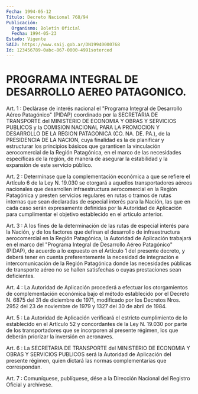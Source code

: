 ```yaml
---
Fecha: 1994-05-12
Título: Decreto Nacional 768/94
Publicación:
  Organismo: Boletín Oficial
  Fecha: 1994-05-23
Estado: Vigente
SAIJ: https://www.saij.gob.ar/DN19940000768
Id: 123456789-0abc-867-0000-4991soterced
---
```

# PROGRAMA INTEGRAL DE DESARROLLO AEREO PATAGONICO.

<a id="1"></a>
Art. 1 : Declárase de interés nacional el "Programa Integral de Desarrollo  Aéreo  Patagónico" (PIDAP) coordinado por la SECRETARIA DE  TRANSPORTE del MINISTERIO  DE  ECONOMIA  Y  OBRAS  Y  SERVICIOS PUBLICOS  y  la COMISION NACIONAL PARA LA PROMOCION Y DESARROLLO DE LA REGION PATAGONICA  (CO.  NA.  DE.  PA.), de la PRESIDENCIA DE LA NACION,  cuya  finalidad  es  la de planificar  y  estructurar  los principios básicos que garanticen  la  vinculación aerocomercial de la  Región Patagónica, en el marco de las  necesidades  específicas de la  región,  de manera de asegurar la estabilidad y la expansión de este servicio público.

<a id="2"></a>
Art. 2 : Determínase que la complementación económica a que se refiere  el  Artículo  6 de la Ley N. 19.030 se otorgará a aquellos transportadores aéreos nacionales  que  desarrollen infraestructura aerocomercial   en  la  Región  Patagónica  y  presten    servicios regulares en rutas  o  tramos de rutas internas que sean declaradas de especial interés para  la  Nación,  las  que  en cada caso serán expresamente  definidas  por  la  Autoridad  de  Aplicación    para cumplimentar  el  objetivo  establecido  en  el  artículo anterior.

<a id="3"></a>
Art.  3  :  A  los  fines  de la determinación de las rutas de especial interés para la Nación,  y  de los factores que definan el desarrollo  de  infraestructura  aerocomercial    en    la   Región Patagónica,  la  Autoridad de Aplicación trabajará en el marco  del "Programa Integral  de  Desarrollo  Aéreo  Patagónico"  (PIDAP), de acuerdo  a  lo  expuesto  en el Artículo 1 del presente decreto,  y deberá tener en cuenta preferentemente  la necesidad de integración e intercomunicación de la Región Patagónica  donde  las necesidades públicas  de  transporte  aéreo  no se hallen satisfechas  o  cuyas prestaciones sean deficientes.

<a id="4"></a>
Art.  4  : La Autoridad de Aplicación procederá a efectuar los otorgamientos  de    complementación    económica  bajo  el  método establecido por el Decreto N. 6875 del 31  de  diciembre  de  1971, modificado  por los Decretos Nros. 2952 del 23 de noviembre de 1979 y 1327 del 30 de abril de 1984.

<a id="5"></a>
Art.  5  :  La  Autoridad de Aplicación verificará el estricto cumplimiento de lo establecido  en el Artículo 52 y concordantes de la  Ley  N.  19.030  por  parte  de  los   transportadores  que  se incorporen  al  presente  régimen,  los  que deberán  priorizar  la inversión en aeronaves.

<a id="6"></a>
Art. 6 : La SECRETARIA DE TRANSPORTE del MINISTERIO DE ECONOMIA Y OBRAS  Y  SERVICIOS  PUBLICOS será la Autoridad de Aplicación del presente régimen, quien  dictará  las  normas  complementarias  que correspondan.

<a id="7"></a>
Art. 7 : Comuníquese, publíquese, dése a la Dirección Nacional del Registro Oficial y archívese.